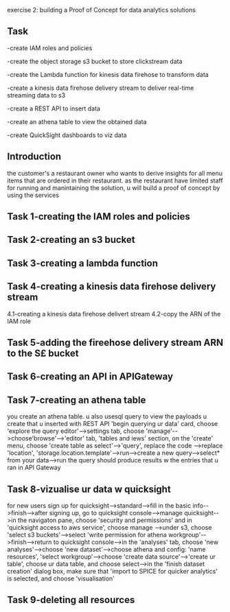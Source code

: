exercise 2: building a Proof of Concept for data analytics solutions

## Task

-create IAM roles and policies

-create the object storage s3 bucket to store clickstream data

-create the Lambda function for kinesis data firehose to transform data 

-create a kinesis data firehose delivery stream to deliver real-time streaming data to s3

-create a REST API to insert data 

-create an athena table to view the obtained data 

-create QuickSight dashboards to viz data 

## Introduction

the customer's a restaurant owner who wants to derive insights for all menu items that are ordered in their restaurant. as the restaurant have limited staff for running and manintaining the solution, u will build a proof of concept by using the services 

## Task 1-creating the IAM roles and policies

## Task 2-creating an s3 bucket 

## Task 3-creating a lambda function

## Task 4-creating a kinesis data firehose delivery stream 

4.1-creating a kinesis data firehose delivert stream
4.2-copy the ARN of the IAM role

## Task 5-adding the fireehose delivery stream ARN to the S£ bucket 

## Task 6-creating an API in APIGateway

## Task 7-creating an athena table

you create an athena table. u also usesql query to view the payloads u create that u inserted with REST API
'begin querying ur data' card, choose 'explore the query editor'-->settings tab, choose 'manage'-->choose'browse'-->'editor' tab, 'tables and iews' section, on the 'create' menu, choose 'create table as select'-->'query', replace the code -->replace 'location', 'storage.location.template'-->run-->create a new query-->select* from your data-->run
the query should produce results w the entries that u ran in API Gateway

## Task 8-vizualise ur data w quicksight 

for new users
sign up for quicksight-->standard-->fill in the basic info-->finish-->after signing up, go to quicksight console-->manage quicksight-->in the navigaton pane, choose 'security and permissions' and in 'quicksight access to aws service', choose manage -->under s3, choose 'select s3 buckets'-->select 'write permission for athena workgroup'-->finish-->return to quicksight console-->in the 'analyses' tab, choose 'new analyses'-->choose 'new dataset'-->choose athena and config: 'name resources', 'select workgroup'-->choose 'create data source'-->'create ur table', choose ur data table, and choose select-->in the 'finish dataset creation' dialog box, make sure that 'import to SPICE for quicker analytics' is selected, and choose 'visualisation'

## Task 9-deleting all resources




